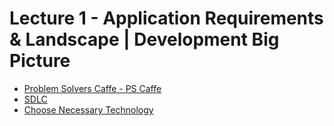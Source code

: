 # Lecture 1 - Application Requirements & Landscape | Development Big Picture

- [Problem Solvers Caffe - PS Caffe](ps-caffe/README.md)
- [SDLC](sdlc/README.md)
- [Choose Necessary Technology](technology/README.md)